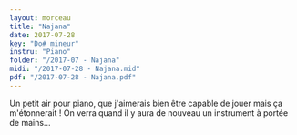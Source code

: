 ```yaml
---
layout: morceau
title: "Najana"
date: 2017-07-28
key: "Do# mineur"
instru: "Piano"
folder: "/2017-07 - Najana"
midi: "/2017-07-28 - Najana.mid"
pdf: "/2017-07-28 - Najana.pdf"
---
```


Un petit air pour piano, que j'aimerais bien être capable de jouer mais ça m'étonnerait ! On verra quand il y aura 
de nouveau un instrument à portée de mains...
